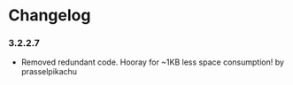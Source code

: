 Changelog
====================================

### 3.2.2.7

- Removed redundant code. Hooray for ~1KB less space consumption! by prasselpikachu